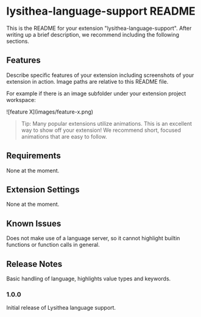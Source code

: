 # lysithea-language-support README

This is the README for your extension "lysithea-language-support". After writing up a brief description, we recommend including the following sections.

## Features

Describe specific features of your extension including screenshots of your extension in action. Image paths are relative to this README file.

For example if there is an image subfolder under your extension project workspace:

\!\[feature X\]\(images/feature-x.png\)

> Tip: Many popular extensions utilize animations. This is an excellent way to show off your extension! We recommend short, focused animations that are easy to follow.

## Requirements

None at the moment.

## Extension Settings

None at the moment.

## Known Issues

Does not make use of a language server, so it cannot highlight builtin functions or function calls in general.

## Release Notes

Basic handling of language, highlights value types and keywords.

### 1.0.0

Initial release of Lysithea language support.
